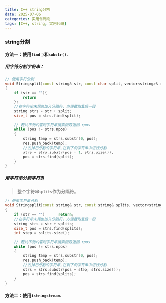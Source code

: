 ```yaml
---
title: C++ string分割
date: 2025-07-06
categories: 实用代码段
tags: [C++, string, 实用代码]
---
```


### string分割

#### 方法一：使用`find()`和`substr()`.

##### 用字符分割字符串：

```cpp
// 使用字符分割
void Stringsplit(const string& str, const char split, vector<string>& res)
{
	if (str == ""){
        return
    };
	//在字符串末尾也加入分隔符，方便截取最后一段
	string strs = str + split;
	size_t pos = strs.find(split);

	// 若找不到内容则字符串搜索函数返回 npos
	while (pos != strs.npos)
	{
		string temp = strs.substr(0, pos);
		res.push_back(temp);
		//去掉已分割的字符串,在剩下的字符串中进行分割
		strs = strs.substr(pos + 1, strs.size());
		pos = strs.find(split);
	}
}
```

##### 用字符串分割字符串

> 整个字符串`splits`作为分隔符。

```cpp
// 使用字符串分割
void Stringsplit(const string& str, const string& splits, vector<string>& res)
{
	if (str == "")		return;
	//在字符串末尾也加入分隔符，方便截取最后一段
	string strs = str + splits;
	size_t pos = strs.find(splits);
	int step = splits.size();

	// 若找不到内容则字符串搜索函数返回 npos
	while (pos != strs.npos)
	{
		string temp = strs.substr(0, pos);
		res.push_back(temp);
		//去掉已分割的字符串,在剩下的字符串中进行分割
		strs = strs.substr(pos + step, strs.size());
		pos = strs.find(splits);
	}
}
```

#### 方法二：使用`istringstream`.

